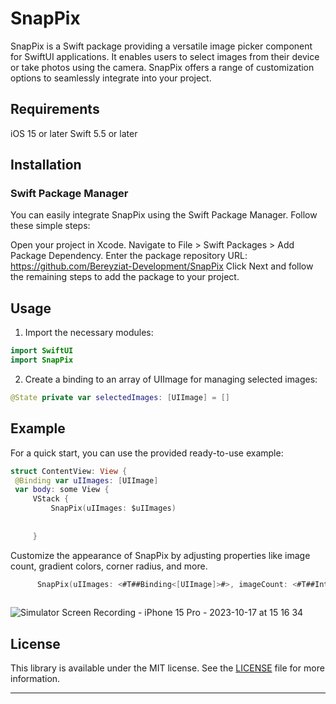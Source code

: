 # SnapPix
SnapPix is a Swift package providing a versatile image picker component for SwiftUI applications. It enables users to select images from their device or take photos using the camera. SnapPix offers a range of customization options to seamlessly integrate into your project.

## Requirements
iOS 15 or later
Swift 5.5 or later

## Installation
### Swift Package Manager
You can easily integrate SnapPix using the Swift Package Manager. Follow these simple steps:

Open your project in Xcode.
Navigate to File > Swift Packages > Add Package Dependency.
Enter the package repository URL: https://github.com/Bereyziat-Development/SnapPix
Click Next and follow the remaining steps to add the package to your project.
## Usage
1. Import the necessary modules:

```swift
import SwiftUI
import SnapPix
```
2. Create a binding to an array of UIImage for managing selected images:
```swift
@State private var selectedImages: [UIImage] = []
```
## Example
For a quick start, you can use the provided ready-to-use example:
   ```swift
struct ContentView: View {
    @Binding var uIImages: [UIImage]
    var body: some View {
        VStack {
            SnapPix(uIImages: $uIImages)
           
     
        }
```
Customize the appearance of SnapPix by adjusting properties like image count, gradient colors, corner radius, and more.
```swift
      SnapPix(uIImages: <#T##Binding<[UIImage]>#>, imageCount: <#T##Int#>, cameraImage: <#T##Image#>, gradientColor1: <#T##Color#>, gradientColor2: <#T##Color#>, imageCornerRadius: <#T##CGFloat#>, frameHeight: <#T##CGFloat#>, frameWidth: <#T##CGFloat#>, colorFill: <#T##Color#>, imageHeight: <#T##CGFloat#>, gridMinumum: <#T##CGFloat#>, spacing: <#T##CGFloat#>)
           
```
![Simulator Screen Recording - iPhone 15 Pro - 2023-10-17 at 15 16 34](https://github.com/Bereyziat-Development/SnapPix/assets/101000022/a6eef1a4-3f4f-47cf-9b91-20d068058a19)


## License
This library is available under the MIT license. See the [LICENSE](LICENSE) file for more information.

---
